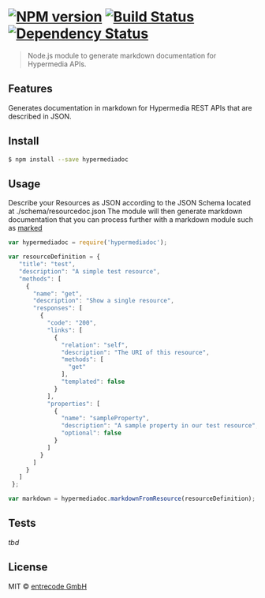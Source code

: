 #  [![NPM version][npm-image]][npm-url] [![Build Status][travis-image]][travis-url] [![Dependency Status][daviddm-url]][daviddm-image]

> Node.js module to generate markdown documentation for Hypermedia APIs.

## Features
Generates documentation in markdown for Hypermedia REST APIs that are described in JSON.

## Install

```sh
$ npm install --save hypermediadoc
```

## Usage

Describe your Resources as JSON according to the JSON Schema located at ./schema/resourcedoc.json
The module will then generate markdown documentation that you can process further with a markdown module such as [marked](https://github.com/chjj/marked)

```js
var hypermediadoc = require('hypermediadoc');

var resourceDefinition = {
   "title": "test",
   "description": "A simple test resource",
   "methods": [
     {
       "name": "get",
       "description": "Show a single resource",
       "responses": [
         {
           "code": "200",
           "links": [
             {
               "relation": "self",
               "description": "The URI of this resource",
               "methods": [
                 "get"
               ],
               "templated": false
             }
           ],
           "properties": [
             {
               "name": "sampleProperty",
               "description": "A sample property in our test resource",
               "optional": false
             }
           ]
         }
       ]
     }
   ]
 };

var markdown = hypermediadoc.markdownFromResource(resourceDefinition);
```

## Tests

*tbd*

## License

MIT © [entrecode GmbH](https://entrecode.de)


[npm-url]: https://npmjs.org/package/hypermediadoc
[npm-image]: https://badge.fury.io/js/hypermediadoc.svg
[travis-url]: https://travis-ci.org/entrecode/hypermediadoc
[travis-image]: https://travis-ci.org/entrecode/hypermediadoc.svg?branch=master
[daviddm-url]: https://david-dm.org/entrecode/hypermediadoc.svg?theme=shields.io
[daviddm-image]: https://david-dm.org/entrecode/hypermediadoc
